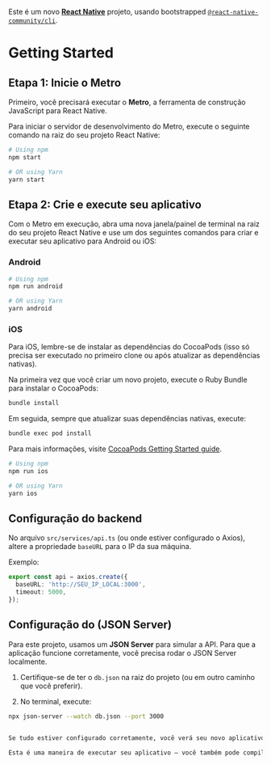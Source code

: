 Este é um novo [**React Native**](https://reactnative.dev) projeto, usando bootstrapped [`@react-native-community/cli`](https://github.com/react-native-community/cli).

# Getting Started

## Etapa 1: Inicie o Metro

Primeiro, você precisará executar o **Metro**, a ferramenta de construção JavaScript para React Native.

Para iniciar o servidor de desenvolvimento do Metro, execute o seguinte comando na raiz do seu projeto React Native:

```sh
# Using npm
npm start

# OR using Yarn
yarn start
```

## Etapa 2: Crie e execute seu aplicativo

Com o Metro em execução, abra uma nova janela/painel de terminal na raiz do seu projeto React Native e use um dos seguintes comandos para criar e executar seu aplicativo para Android ou iOS:

### Android

```sh
# Using npm
npm run android

# OR using Yarn
yarn android
```

### iOS

Para iOS, lembre-se de instalar as dependências do CocoaPods (isso só precisa ser executado no primeiro clone ou após atualizar as dependências nativas).

Na primeira vez que você criar um novo projeto, execute o Ruby Bundle para instalar o CocoaPods:

```sh
bundle install
```

Em seguida, sempre que atualizar suas dependências nativas, execute:

```sh
bundle exec pod install
```

Para mais informações, visite [CocoaPods Getting Started guide](https://guides.cocoapods.org/using/getting-started.html).

```sh
# Using npm
npm run ios

# OR using Yarn
yarn ios
```

## Configuração do backend

No arquivo `src/services/api.ts` (ou onde estiver configurado o Axios), altere a propriedade `baseURL` para o IP da sua máquina.

Exemplo:

```ts
export const api = axios.create({
  baseURL: 'http://SEU_IP_LOCAL:3000',
  timeout: 5000,
});
```

## Configuração do (JSON Server)

Para este projeto, usamos um **JSON Server** para simular a API. Para que a aplicação funcione corretamente, você precisa rodar o JSON Server localmente.

1. Certifique-se de ter o `db.json` na raiz do projeto (ou em outro caminho que você preferir).

2. No terminal, execute:

```sh
npx json-server --watch db.json --port 3000


Se tudo estiver configurado corretamente, você verá seu novo aplicativo em execução no emulador Android, no simulador iOS ou no seu dispositivo conectado.

Esta é uma maneira de executar seu aplicativo — você também pode compilá-lo diretamente do Android Studio ou do Xcode.
```
